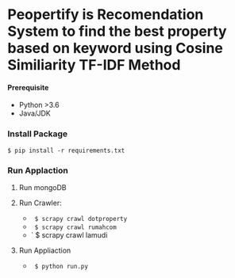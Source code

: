 # Peopertify is Recomendation System to find the best property based on keyword using Cosine Similiarity TF-IDF Method

#### Prerequisite
- Python >3.6
- Java/JDK 


### Install Package
`$ pip install -r requirements.txt`


### Run Applaction
1. Run mongoDB
2. Run Crawler: 
    - ` $ scrapy crawl dotproperty`
    - ` $ scrapy crawl rumahcom`
    - ` $ scrapy crawl lamudi

3. Run Appliaction
    - ` $ python run.py`

